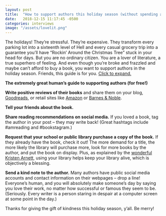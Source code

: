 ```yaml
---
layout: post
title:  "How to support authors this holiday season (without spending a dime)"
date:   2018-12-15 11:17:45 -0500
categories: interviews
image: "/assets/lovelit.png"
---
```


The holidays! They’re stressful. They’re expensive. They transform every parking lot into a sixteenth level of Hell and every casual grocery trip into a guarantee you’ll have “Rockin’ Around the Christmas Tree” stuck in your head for days. But you are no ordinary citizen. You are a lover of literature, a true superhero of feeling. And even though you’re broke and frazzled and maybe can’t afford to buy a book, you want to support authors in the holiday season. Friends, this guide is for you. [Click to expand.][more]

**The extremely great human’s guide to supporting authors (for free!)**

**Write positive reviews of their books** and share them on your blog, [Goodreads][holegoodreads], or retail sites like [Amazon][amazon] or [Barnes & Noble][barnes].

**Tell your friends about the book.**

**Share reading recommendations on social media.** If you loved a book, tag the author in your post – they may write back! (Great hashtags include #amreading and #bookstagram.)

**Request that your school or public library purchase a copy of the book.** If they already have the book, check it out! The more demand for a title, the more likely the library will purchase more, look for more books by the author, and put the book on display. Plus, as explained by the [wonderful Kristen Arnett][arnett], using your library helps keep your library alive, which is objectively a blessing.

**Send a kind note to the author.** Many authors have public social media accounts and contact information on their webpages – drop a line! Everyone’s human, and you will absolutely make someone’s day by saying you love their work, no matter how successful or famous they seem to be. (Seriously. Every writer is a person staring in despair at a computer screen at some point in the day.) 

Thanks for giving the gift of kindness this holiday season, y’all. Be merry! 


[more]: http://kendrafortmeyer.com/interviews/2018/12/15/supportauthors.html
[holegoodreads]: https://www.goodreads.com/book/show/32827157-hole-in-the-middle
[amazon]: https://www.amazon.com/Hole-Middle-Kendra-Fortmeyer/dp/1616959568/
[barnes]: https://www.barnesandnoble.com/w/hole-in-the-middle-kendra-fortmeyer/1127620780#/
[arnett]: https://www.pbs.org/video/imho-1543967075/